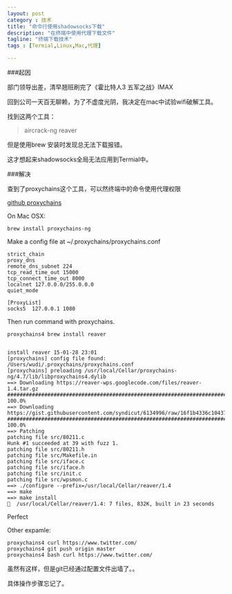 ```yaml
---
layout: post
category : 技术
title: "命令行使用shadowsocks下载"
description: "在终端中使用代理下载文件"
tagline: "终端下载技术"
tags : [Termial,Linux,Mac,代理]

---
```


###起因

部门领导出差，清早翘班刷完了《霍比特人3 五军之战》IMAX

回到公司一天百无聊赖，为了不虚度光阴，我决定在mac中试验wifi破解工具。

找到这两个工具：

> aircrack-ng
> reaver

但是使用brew 安装时发现总无法下载报错。

这才想起来shadowsocks全局无法应用到Termial中。

###解决

查到了proxychains这个工具，可以然终端中的命令使用代理权限


[github proxychains](https://github.com/shadowsocks/shadowsocks/wiki/Using-Shadowsocks-with-Command-Line-Tools)

On Mac OSX:

    brew install proxychains-ng

Make a config file at ~/.proxychains/proxychains.conf 

    strict_chain
    proxy_dns 
    remote_dns_subnet 224
    tcp_read_time_out 15000
    tcp_connect_time_out 8000
    localnet 127.0.0.0/255.0.0.0
    quiet_mode
    
    [ProxyList]
    socks5  127.0.0.1 1080


Then run command with proxychains.

    proxychains4 brew install reaver


    install reaver 15-01-28 23:01
    [proxychains] config file found: /Users/wudi/.proxychains/proxychains.conf
    [proxychains] preloading /usr/local/Cellar/proxychains-ng/4.7/lib/libproxychains4.dylib
    ==> Downloading https://reaver-wps.googlecode.com/files/reaver-1.4.tar.gz
    ######################################################################## 100.0%
    ==> Downloading https://gist.githubusercontent.com/syndicut/6134996/raw/16f1b4336c104375ff
    ######################################################################## 100.0%
    ==> Patching
    patching file src/80211.c
    Hunk #1 succeeded at 39 with fuzz 1.
    patching file src/80211.h
    patching file src/Makefile.in
    patching file src/iface.c
    patching file src/iface.h
    patching file src/init.c
    patching file src/wpsmon.c
    ==> ./configure --prefix=/usr/local/Cellar/reaver/1.4
    ==> make
    ==> make install
    🍺  /usr/local/Cellar/reaver/1.4: 7 files, 832K, built in 23 seconds


Perfect

Other expamle:

    proxychains4 curl https://www.twitter.com/
    proxychains4 git push origin master
    proxychains4 bash curl https://www.twitter.com/


虽然有这样，但是git已经通过配置文件出墙了。。

具体操作步骤忘记了。
